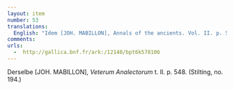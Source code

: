 ```yaml
---
layout: item
number: 53
translations:
  English: "Idem [JOH. MABILLON], Annals of the ancients. Vol. II. p. 548. (Stilting, no. 194.) [Trans. J. Bain]"
comments:
urls:
  -  http://gallica.bnf.fr/ark:/12148/bpt6k578106
---
```


Derselbe [JOH. MABILLON], <em>Veterum Analectorum</em> t. II. p. 548. (Stilting, no. 194.)

